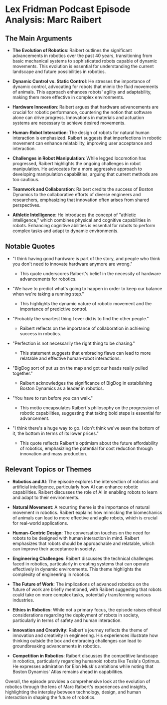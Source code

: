 # Lex Fridman Podcast Episode Analysis: Marc Raibert

## The Main Arguments

- **The Evolution of Robotics**: Raibert outlines the significant advancements in robotics over the past 40 years, transitioning from basic mechanical systems to sophisticated robots capable of dynamic movements. This evolution is essential for understanding the current landscape and future possibilities in robotics.

- **Dynamic Control vs. Static Control**: He stresses the importance of dynamic control, advocating for robots that mimic the fluid movements of animals. This approach enhances robots' agility and adaptability, making them more effective in complex environments.

- **Hardware Innovation**: Raibert argues that hardware advancements are crucial for robotic performance, countering the notion that software alone can drive progress. Innovations in materials and actuation systems are necessary to achieve desired movements.

- **Human-Robot Interaction**: The design of robots for natural human interaction is emphasized. Raibert suggests that imperfections in robotic movement can enhance relatability, improving user acceptance and interaction.

- **Challenges in Robot Manipulation**: While legged locomotion has progressed, Raibert highlights the ongoing challenges in robot manipulation. He advocates for a more aggressive approach to developing manipulation capabilities, arguing that current methods are too cautious.

- **Teamwork and Collaboration**: Raibert credits the success of Boston Dynamics to the collaborative efforts of diverse engineers and researchers, emphasizing that innovation often arises from shared perspectives.

- **Athletic Intelligence**: He introduces the concept of "athletic intelligence," which combines physical and cognitive capabilities in robots. Enhancing cognitive abilities is essential for robots to perform complex tasks and adapt to dynamic environments.

## Notable Quotes

- "I think having good hardware is part of the story, and people who think you don't need to innovate hardware anymore are wrong." 
  - This quote underscores Raibert's belief in the necessity of hardware advancements for robotics.

- "We have to predict what's going to happen in order to keep our balance when we're taking a running step."
  - This highlights the dynamic nature of robotic movement and the importance of predictive control.

- "Probably the smartest thing I ever did is to find the other people."
  - Raibert reflects on the importance of collaboration in achieving success in robotics.

- "Perfection is not necessarily the right thing to be chasing."
  - This statement suggests that embracing flaws can lead to more relatable and effective human-robot interactions.

- "BigDog sort of put us on the map and got our heads really pulled together."
  - Raibert acknowledges the significance of BigDog in establishing Boston Dynamics as a leader in robotics.

- "You have to run before you can walk."
  - This motto encapsulates Raibert's philosophy on the progression of robotic capabilities, suggesting that taking bold steps is essential for advancement.

- "I think there's a huge way to go. I don't think we've seen the bottom of it, the bottom in terms of its lower prices."
  - This quote reflects Raibert's optimism about the future affordability of robotics, emphasizing the potential for cost reduction through innovation and mass production.

## Relevant Topics or Themes

- **Robotics and AI**: The episode explores the intersection of robotics and artificial intelligence, particularly how AI can enhance robotic capabilities. Raibert discusses the role of AI in enabling robots to learn and adapt to their environments.

- **Natural Movement**: A recurring theme is the importance of natural movement in robotics. Raibert explains how mimicking the biomechanics of animals can lead to more effective and agile robots, which is crucial for real-world applications.

- **Human-Centric Design**: The conversation touches on the need for robots to be designed with human interaction in mind. Raibert emphasizes that robots should be approachable and relatable, which can improve their acceptance in society.

- **Engineering Challenges**: Raibert discusses the technical challenges faced in robotics, particularly in creating systems that can operate effectively in dynamic environments. This theme highlights the complexity of engineering in robotics.

- **The Future of Work**: The implications of advanced robotics on the future of work are briefly mentioned, with Raibert suggesting that robots could take on more complex tasks, potentially transforming various industries.

- **Ethics in Robotics**: While not a primary focus, the episode raises ethical considerations regarding the deployment of robots in society, particularly in terms of safety and human interaction.

- **Innovation and Creativity**: Raibert's journey reflects the theme of innovation and creativity in engineering. His experiences illustrate how thinking outside the box and embracing challenges can lead to groundbreaking advancements in robotics.

- **Competition in Robotics**: Raibert discusses the competitive landscape in robotics, particularly regarding humanoid robots like Tesla's Optimus. He expresses admiration for Elon Musk's ambitions while noting that Boston Dynamics' Atlas remains ahead in capabilities.

Overall, the episode provides a comprehensive look at the evolution of robotics through the lens of Marc Raibert's experiences and insights, highlighting the interplay between technology, design, and human interaction in shaping the future of robotics.
